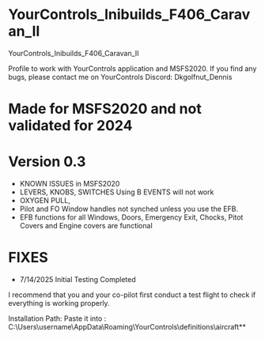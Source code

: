 # YourControls_Inibuilds_F406_Caravan_II
YourControls_Inibuilds_F406_Caravan_II

Profile to work with YourControls application and MSFS2020. If you find any bugs, please contact me on YourControls Discord: Dkgolfnut_Dennis

# Made for MSFS2020 and not validated for 2024

# Version 0.3
  - KNOWN ISSUES in MSFS2020
   - LEVERS, KNOBS, SWITCHES Using B EVENTS will not work 
   - OXYGEN PULL, 
   - Pilot and FO Window handles not synched unless you use the EFB.
   - EFB functions for all Windows, Doors, Emergency Exit, Chocks, Pitot Covers and Engine covers are functional
# FIXES
   -  7/14/2025 Initial Testing Completed 

I recommend that you and your co-pilot first conduct a test flight to check if everything is working properly.

Installation Path: Paste it into : C:\Users\username\AppData\Roaming\YourControls\definitions\aircraft**
